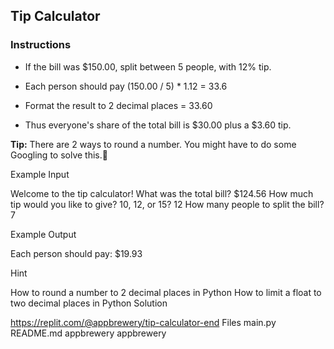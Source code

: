 ## Tip Calculator

### Instructions

- If the bill was $150.00, split between 5 people, with 12% tip.

- Each person should pay (150.00 / 5) \* 1.12 = 33.6

- Format the result to 2 decimal places = 33.60

- Thus everyone's share of the total bill is $30.00 plus a $3.60 tip.

**Tip:** There are 2 ways to round a number. You might have to do some Googling to solve this.💪

Example Input

Welcome to the tip calculator!
What was the total bill? $124.56
How much tip would you like to give? 10, 12, or 15? 12
How many people to split the bill? 7

Example Output

Each person should pay: $19.93

Hint

How to round a number to 2 decimal places in Python
How to limit a float to two decimal places in Python
Solution

https://replit.com/@appbrewery/tip-calculator-end
Files
main.py
README.md
appbrewery
appbrewery
